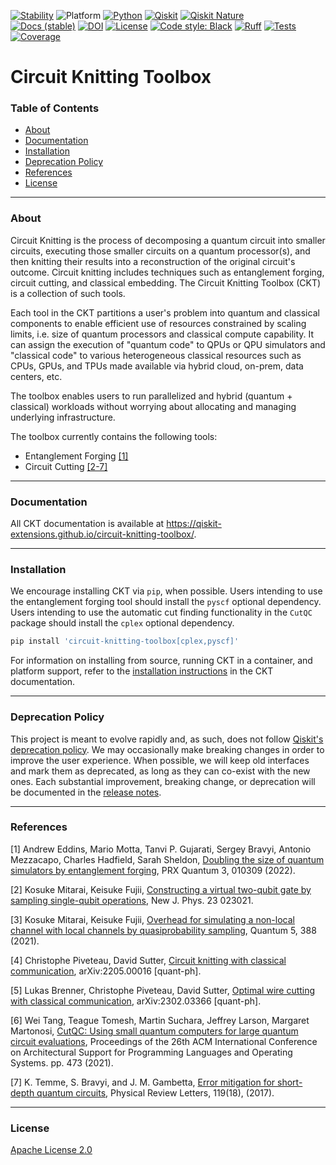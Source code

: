 <!-- SHIELDS -->
<div align="left">

  [![Stability](https://img.shields.io/badge/Stability-alpha-f4d03f.svg)](https://github.com/Qiskit-Extensions/circuit-knitting-toolbox/releases)
  ![Platform](https://img.shields.io/badge/Platform-Linux%20%7C%20macOS%20%7C%20Windows-informational)
  [![Python](https://img.shields.io/badge/Python-3.8%20%7C%203.9%20%7C%203.10%20%7C%203.11-informational)](https://www.python.org/)
  [![Qiskit](https://img.shields.io/badge/Qiskit-%E2%89%A5%200.43.0-6133BD)](https://github.com/Qiskit/qiskit)
  [![Qiskit Nature](https://img.shields.io/badge/Qiskit%20Nature-%E2%89%A5%200.6.0-6133BD)](https://github.com/Qiskit/qiskit-nature)
<br />
  [![Docs (stable)](https://img.shields.io/badge/Docs-stable-blue.svg)](https://qiskit-extensions.github.io/circuit-knitting-toolbox/)
  [![DOI](https://zenodo.org/badge/543181258.svg)](https://zenodo.org/badge/latestdoi/543181258)
  [![License](https://img.shields.io/github/license/Qiskit-Extensions/circuit-knitting-toolbox?label=License)](LICENSE.txt)
  [![Code style: Black](https://img.shields.io/badge/Code%20style-Black-000.svg)](https://github.com/psf/black)
  [![Ruff](https://img.shields.io/endpoint?url=https://raw.githubusercontent.com/astral-sh/ruff/main/assets/badge/v2.json)](https://github.com/astral-sh/ruff)
  [![Tests](https://github.com/Qiskit-Extensions/circuit-knitting-toolbox/actions/workflows/test_latest_versions.yml/badge.svg)](https://github.com/Qiskit-Extensions/circuit-knitting-toolbox/actions/workflows/test_latest_versions.yml)
  [![Coverage](https://coveralls.io/repos/github/Qiskit-Extensions/circuit-knitting-toolbox/badge.svg?branch=main)](https://coveralls.io/github/Qiskit-Extensions/circuit-knitting-toolbox?branch=main)

# Circuit Knitting Toolbox

### Table of Contents

* [About](#about)
* [Documentation](#documentation)
* [Installation](#installation)
* [Deprecation Policy](#deprecation-policy)
* [References](#references)
* [License](#license)

----------------------------------------------------------------------------------------------------

### About

Circuit Knitting is the process of decomposing a quantum circuit into smaller circuits, executing those smaller circuits on a quantum processor(s), and then knitting their results into a reconstruction of the original circuit's outcome. Circuit knitting includes techniques such as entanglement forging, circuit cutting, and classical embedding. The Circuit Knitting Toolbox (CKT) is a collection of such tools.

Each tool in the CKT partitions a user's problem into quantum and classical components to enable efficient use of resources constrained by scaling limits, i.e. size of quantum processors and classical compute capability. It can assign the execution of "quantum code" to QPUs or QPU simulators and "classical code" to various heterogeneous classical resources such as CPUs, GPUs, and TPUs made available via hybrid cloud, on-prem, data centers, etc. 

The toolbox enables users to run parallelized and hybrid (quantum + classical) workloads without worrying about allocating and managing underlying infrastructure.

The toolbox currently contains the following tools:
- Entanglement Forging [[1]](#references)
- Circuit Cutting [[2-7]](#references)
  
----------------------------------------------------------------------------------------------------
  
### Documentation

All CKT documentation is available at https://qiskit-extensions.github.io/circuit-knitting-toolbox/.

----------------------------------------------------------------------------------------------------
  
### Installation

We encourage installing CKT via ``pip``, when possible. Users intending to use the entanglement forging tool should install the ``pyscf`` optional dependency. Users intending to use the automatic cut finding functionality in the ``CutQC`` package should install the ``cplex`` optional dependency.

```bash
pip install 'circuit-knitting-toolbox[cplex,pyscf]'
```

For information on installing from source, running CKT in a container, and platform support, refer to the [installation instructions](https://qiskit-extensions.github.io/circuit-knitting-toolbox/install.html) in the CKT documentation.

----------------------------------------------------------------------------------------------------

### Deprecation Policy

This project is meant to evolve rapidly and, as such, does not follow [Qiskit's deprecation policy](https://qiskit.org/documentation/contributing_to_qiskit.html#deprecation-policy).  We may occasionally make breaking changes in order to improve the user experience.  When possible, we will keep old interfaces and mark them as deprecated, as long as they can co-exist with the new ones.  Each substantial improvement, breaking change, or deprecation will be documented in the [release notes](https://qiskit-extensions.github.io/circuit-knitting-toolbox/release-notes.html).

----------------------------------------------------------------------------------------------------

### References

[1] Andrew Eddins, Mario Motta, Tanvi P. Gujarati, Sergey Bravyi, Antonio Mezzacapo, Charles Hadfield, Sarah Sheldon, [Doubling the size of quantum simulators by entanglement forging](https://journals.aps.org/prxquantum/abstract/10.1103/PRXQuantum.3.010309), PRX Quantum 3, 010309 (2022).

[2] Kosuke Mitarai, Keisuke Fujii, [Constructing a virtual two-qubit gate by sampling single-qubit operations](https://iopscience.iop.org/article/10.1088/1367-2630/abd7bc), New J. Phys. 23 023021.

[3] Kosuke Mitarai, Keisuke Fujii, [Overhead for simulating a non-local channel with local channels by quasiprobability sampling](https://quantum-journal.org/papers/q-2021-01-28-388/), Quantum 5, 388 (2021).

[4] Christophe Piveteau, David Sutter, [Circuit knitting with classical communication](https://arxiv.org/abs/2205.00016), arXiv:2205.00016 [quant-ph].

[5] Lukas Brenner, Christophe Piveteau, David Sutter, [Optimal wire cutting with classical communication](https://arxiv.org/abs/2302.03366), arXiv:2302.03366 [quant-ph].

[6] Wei Tang, Teague Tomesh, Martin Suchara, Jeffrey Larson, Margaret Martonosi, [CutQC: Using small quantum computers for large quantum circuit evaluations](https://doi.org/10.1145/3445814.3446758), Proceedings of the 26th ACM International Conference on Architectural Support for Programming Languages and Operating Systems. pp. 473 (2021).
  
[7] K. Temme, S. Bravyi, and J. M. Gambetta, [Error mitigation for short-depth quantum circuits](https://journals.aps.org/prl/abstract/10.1103/PhysRevLett.119.180509), Physical Review Letters, 119(18), (2017).
  
----------------------------------------------------------------------------------------------------

<!-- LICENSE -->
### License
[Apache License 2.0](LICENSE.txt)
